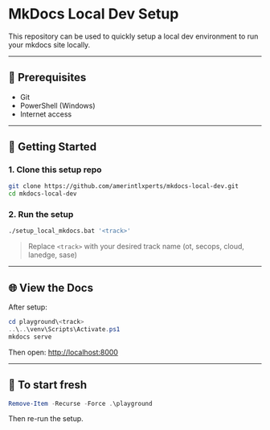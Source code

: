 # MkDocs Local Dev Setup

This repository can be used to quickly setup a local dev environment to run your mkdocs site locally.

---

## 🔧 Prerequisites

- Git
- PowerShell (Windows)
- Internet access

---

## 🚀 Getting Started

### 1. Clone this setup repo

```bash
git clone https://github.com/amerintlxperts/mkdocs-local-dev.git
cd mkdocs-local-dev
````

### 2. Run the setup

```bash
./setup_local_mkdocs.bat '<track>'
```

> Replace `<track>` with your desired track name (ot, secops, cloud, lanedge, sase)

---

## 🌐 View the Docs

After setup:

```powershell
cd playground\<track>
..\..\venv\Scripts\Activate.ps1
mkdocs serve
```

Then open: [http://localhost:8000](http://localhost:8000)

---

## 🧹 To start fresh

```powershell
Remove-Item -Recurse -Force .\playground
```

Then re-run the setup.
